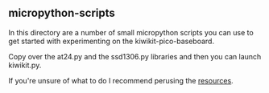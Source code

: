 ## micropython-scripts

In this directory are a number of small micropython scripts you can use to get started with experimenting on the kiwikit-pico-baseboard.

Copy over the at24.py and the ssd1306.py libraries and then you can launch kiwikit.py.

If you're unsure of what to do I recommend perusing the [resources](https://www.raspberrypi.org/documentation/rp2040/getting-started/#getting-started-with-micropython).
